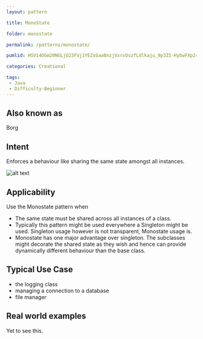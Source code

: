 ```yaml
---
layout: pattern

title: MonoState

folder: monostate

permalink: /patterns/monostate/

pumlid: HSV14OGm20NGLjO23FVj1YEZsGaa0nzjVxrvUszfLdlkaju_9p3ZI-HybwFXp2r3l0w364eTIgtdpM2d7r-yxXBji7Ko86v1ol60TDW8C8G4zLr9rp9J-ny0

categories: Creational

tags:
 - Java
 - Difficulty-Beginner
---
```


## Also known as
Borg

## Intent
Enforces a behaviour like sharing the same state amongst all instances.

![alt text](./etc/monostate.png "MonoState")

## Applicability
Use the Monostate pattern when

* The same state must be shared across all instances of a class.
* Typically this pattern might be used everywhere a Singleton might be used. Singleton usage however is not transparent, Monostate usage is.
* Monostate has one major advantage over singleton. The subclasses might decorate the shared state as they wish and hence can provide dynamically different behaviour than the base class.

## Typical Use Case

* the logging class
* managing a connection to a database
* file manager

## Real world examples

Yet to see this.
